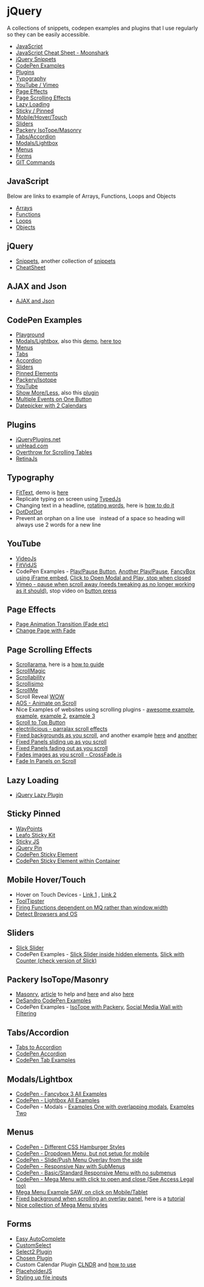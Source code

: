 # jQuery

A collections of snippets, codepen examples and plugins that I use regularly so they can be easily accessible.

* [JavaScript](#javascript)
* [JavaScript Cheat Sheet - Moonshark](https://www.moonshark.co.uk/js-tuts/)
* [jQuery Snippets](#jquery-snippets)
* [CodePen Examples](#codepen-examples)
* [Plugins](#plugins)
* [Typography](#typography)
* [YouTube / Vimeo](#youtube)
* [Page Effects](#page-effects)
* [Page Scrolling Effects](#page-scrolling-effects)
* [Lazy Loading](#lazy-loading)
* [Sticky / Pinned](#sticky-pinned)
* [Mobile/Hover/Touch](#mobile-hover-touch)
* [Sliders](#sliders)
* [Packery IsoTope/Masonry](#packery)
* [Tabs/Accordion](#tabs)
* [Modals/Lightbox](#modals)
* [Menus](#menus)
* [Forms](#forms)
* [GIT Commands](https://github.com/moonshark/jQuery/blob/master/git.md)

<a name="javascript"></a>

## JavaScript

Below are links to example of Arrays, Functions, Loops and Objects
* [Arrays](https://github.com/moonshark/jQuery/blob/master/JavaScript/Javascript-arrays.md)
* [Functions](https://github.com/moonshark/jQuery/blob/master/JavaScript/Javascript-functions.md)
* [Loops](https://github.com/moonshark/jQuery/blob/master/JavaScript/Javascript-loops.md)
* [Objects](https://github.com/moonshark/jQuery/blob/master/JavaScript/Javascript-objects.md)


<a name="jquery-snippets"></a>

## jQuery

* [Snippets](https://github.com/moonshark/jQuery/blob/master/jQuery/jquery-snippets.md), another collection of [snippets](http://blog.teamtreehouse.com/14-handy-jquery-code-snippets-for-developers)
* [CheatSheet](https://mbeaudru.github.io/modern-js-cheatsheet/)

<a name="ajax-json"></a>

## AJAX and Json

* [AJAX and Json](https://github.com/moonshark/jQuery/blob/master/ajax-json.md)

<a name="codepen-examples"></a>

## CodePen Examples

* [Playground](https://codepen.io/kmp/pen/JayKmw/)
* [Modals/Lightbox](https://codepen.io/collection/DpRGxk/), also this [demo](http://drublic.github.io/css-modal/#!), [here too](https://fancyapps.com/fancybox/3/)
* [Menus](https://codepen.io/collection/ANdoOo/)
* [Tabs](https://codepen.io/collection/XygeQB/)
* [Accordion](https://codepen.io/collection/Djydro/)
* [Sliders](https://codepen.io/collection/AegxQN/)
* [Pinned Elements](https://codepen.io/collection/XQdYeP/)
* [Packery/Isotope](https://codepen.io/collection/XKaJGj/)
* [YouTube](https://codepen.io/collection/AkgVQN/)
* [Show More/Less](https://codepen.io/kmp/pen/ammZEo), also this [plugin](http://jedfoster.com/Readmore.js/)
* [Multiple Events on One Button](https://codepen.io/kmp/pen/WRVpzP)
* [Datepicker with 2 Calendars](https://codepen.io/kmp/pen/yaNEbE)


<a name="plugins"></a>

## Plugins

* [jQueryPlugins.net](https://jquery-plugins.net/tutorial)
* [unHead.com](http://www.unheap.com/)
* [Overthrow for Scrolling Tables](https://github.com/filamentgroup/Overthrow)
* [RetinaJs](http://imulus.github.io/retinajs/)

<a name="typography"></a>

## Typography

* [FitText](https://github.com/davatron5000/FitText.js), demo is [here](http://fittextjs.com/)
* Replicate typing on screen using [TypedJs](https://mattboldt.com/demos/typed-js/)
* Changing text in a headline, [rotating words](https://codyhouse.co/demo/animated-headlines/index.html), here is [how to do it](https://codyhouse.co/gem/css-animated-headlines/)
* [DotDotDot](http://dotdotdot.frebsite.nl/)
* Prevent an orphan on a line use &nbsp; instead of a space so heading will always use 2 words for a new line

<a name="youtube"></a>

## YouTube

* [VideoJs](https://github.com/videojs/video.js)
* [FitVidJS](http://fitvidsjs.com/)
* CodePen Examples - [Play/Pause Button](https://codepen.io/chriscoyier/pen/zawHg), [Another Play/Pause](https://codepen.io/kmp/pen/yggQxL),  [FancyBox using iFrame embed](https://codepen.io/kmp/pen/Zeajpj), [Click to Open Modal and Play, stop when closed](https://codepen.io/kmp/pen/RRxEkz)
* [Vimeo - pause when scroll away (needs tweaking as no longer working as it should)](https://jsfiddle.net/kphv21fv/), stop video on [button press](http://jsfiddle.net/JxBE4/)


<a name="page-effects"></a>


## Page Effects

* [Page Animation Transition (Fade etc)](http://git.blivesta.com/animsition/)
* [Change Page with Fade](https://blog.adam-marsden.co.uk/minimal-page-transitions-with-jquery-css-d97f692d5292)


<a name="page-scroll-effects"></a>


## Page Scrolling Effects

* [Scrollarama](http://www.instantshift.com/2012/09/03/creating-cool-scrolly-stuff-with-scrollorama/), here is a [how to guide](http://www.instantshift.com/2012/09/03/creating-cool-scrolly-stuff-with-scrollorama/)
* [ScrollMagic](http://scrollmagic.io/)
* [Scrollability](http://adfero.github.io/jScrollability/)
* [Scrollisimo](https://github.com/Promo/scrollissimo)
* [ScrollMe](http://scrollme.nckprsn.com/)
* Scroll Reveal [WOW](http://mynameismatthieu.com/WOW/)
* [AOS - Animate on Scroll](https://michalsnik.github.io/aos/)
* Nice Examples of websites using scrolling plugins - [awesome example](http://wearefounded.com/),  [example](http://kurppahosk.com/), [example 2](http://julia-music.ru/), [example 3](http://thegilder.ca/)
* [Scroll to Top Button](http://bartholomej.github.io/material-scrolltop/)
* [electrilicious - parralax scroll effects](https://basicscroll.electerious.com/)
* [Fixed backgrounds as you scroll](http://nnattawat.github.io/fixedBG/), and another example [here](https://codyhouse.co/demo/fixed-background-effect/index.html) and [another](https://codyhouse.co/demo/alternate-fixed-scroll-background/index.html)
* [Fixed Panels sliding up as you scroll](https://codyhouse.co/demo/page-scroll-effects/fixed.html)
* [Fixed Panels fading out as you scroll](https://codyhouse.co/demo/page-scroll-effects/opacity-hijacking.html)
* [Fades images as you scroll - CrossFade.js](http://mikefowler.me/crossfade.js/)
* [Fade In Panels on Scroll](https://www.jqueryscript.net/demo/Revealing-Elements-on-Scroll-with-jQuery-scrollReveal/)

<a name="lazy-loading"></a>

## Lazy Loading

* [jQuery Lazy Plugin](http://jquery.eisbehr.de/lazy/)

<a name="sticky-pinned"></a>

## Sticky Pinned

* [WayPoints](http://imakewebthings.com/waypoints/shortcuts/sticky-elements/)
* [Leafo Sticky Kit](http://leafo.net/sticky-kit/)
* [Sticky JS](http://stickyjs.com/)
* [jQuery Pin](http://webpop.github.io/jquery.pin/)
* [CodePen Sticky Element](https://codepen.io/kmp/pen/LNOYBW)
* [CodePen Sticky Element within Container](https://codepen.io/kmp/pen/qpZdYO)

<a name="mobile-hover-touch"></a>

## Mobile Hover/Touch

* Hover on Touch Devices - [Link 1](http://www.hnldesign.nl/work/code/mouseover-hover-on-touch-devices-using-jquery/) , [Link 2](http://jonwallsten.com/2015/03/02/how-to-handle-hover-on-touch-devices-in-simple-way-javascript-css/)
* [ToolTipster](http://iamceege.github.io/tooltipster/#styling)
* [Firing Functions dependent on MQ rather than window.width](https://www.fourfront.us/blog/jquery-window-width-and-media-queries)
* [Detect Browsers and OS](https://www.addwebsolution.com/blog/detect-browsers-and-operating-systems-using-jquery)

<a name="sliders"></a>

## Sliders

* [Slick Slider](http://kenwheeler.github.io/slick/)
* CodePen Examples - [Slick Slider inside hidden elements](https://codepen.io/kmp/pen/bowByx), [Slick with Counter (check version of Slick)](https://codepen.io/kmp/pen/YVOmrP/)

<a name="packery"></a>

## Packery IsoTope/Masonry

* [Masonry](https://masonry.desandro.com/), [article](https://designshack.net/articles/css/masonry/) to help and [here](https://osvaldas.info/responsive-jquery-masonry-or-pinterest-style-layout) and also [here](https://www.creativebloq.com/css3/get-started-jquery-masonry-8123019)
* [DeSandro CodePen Examples](https://codepen.io/desandro/pens/tags/?selected_tag=packery)
* CodePen Examples - [IsoTope with Packery](https://codepen.io/kmp/pen/VjAPJR), [Social Media Wall with Filtering](https://codepen.io/kmp/pen/GZORYd)

<a name="tabs"></a>

## Tabs/Accordion

* [Tabs to Accordion](https://webthemez.com/demo/easy-responsive-tabs/Index.html)
* [CodePen Accordion](https://codepen.io/kmp/pen/eymvBX)
* [CodePen Tab Examples](https://codepen.io/collection/XygeQB/)

<a name="modals"></a>

## Modals/Lightbox

* [CodePen - Fancybox 3 All Examples](https://codepen.io/kmp/pen/XqPLbj)
* [CodePen - Lightbox All Examples](https://codepen.io/kmp/pen/zqRerZ)
*  CodePen - Modals - 	[Examples One with overlapping modals](https://codepen.io/kmp/pen/WwMYdZ), [Examples Two](https://codepen.io/kmp/pen/oxEQwK)

<a name="menus"></a>

## Menus

* [CodePen - Different CSS Hamburger Styles](https://codepen.io/designcouch/pen/Atyop)
* [CodePen - Dropdown Menu, but not setup for mobile](https://codepen.io/kmp/pen/bMWVPo)
* [CodePen - Slide/Push Menu Overlay from the side](https://codepen.io/kmp/pen/eveOXK)
* [CodePen - Responsive Nav with SubMenus](https://codepen.io/kmp/pen/yVzjOg)
* [CodePen - Basic/Standard Responsive Menu with no submenus](https://codepen.io/kmp/pen/PzKYLr)
* [CodePen - Mega Menu with click to open and close (See Access Legal too)](https://codepen.io/kmp/pen/MmxONM)
* [Mega Menu Example SAW, on click on Mobile/Tablet](http://bhsaw.kmpassociates.co.uk/_pages/homepage.html)
* [Fixed background when scrolling an overlay panel](http://www.luxiyalu.com/playground/overlay/), here is a [tutorial](http://luxiyalu.com/scrolling-on-overlay/)
* [Nice collection of Mega Menu styles](https://speckyboy.com/hamburger-mega-menus/)

<a name="forms"></a>

## Forms

* [Easy AutoComplete](http://easyautocomplete.com/guide)
* [CustomSelect](http://adam.co/lab/jquery/customselect/)
* [Select2 Plugin](https://select2.github.io/examples.html)
* [Chosen Plugin](https://harvesthq.github.io/chosen/)
* Custom Calendar Plugin [CLNDR](http://kylestetz.github.io/CLNDR/) and [how to use](https://medium.com/@sarahlesh_/getting-started-with-clndr-js-71dd40b6d0d2#.k5bn3kiip)
* [PlaceholderJS](http://jamesallardice.github.io/Placeholders.js/)
* [Styling up file inputs](https://tympanus.net/Tutorials/CustomFileInputs/)